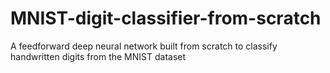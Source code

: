 # MNIST-digit-classifier-from-scratch
A feedforward deep neural network built from scratch to classify handwritten digits from the MNIST dataset
